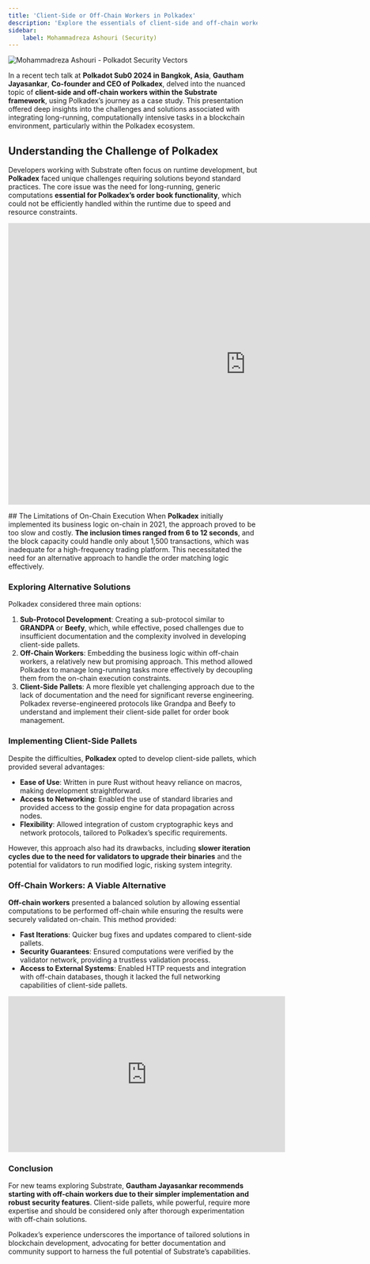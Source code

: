```yaml
---
title: 'Client-Side or Off-Chain Workers in Polkadex'
description: 'Explore the essentials of client-side and off-chain workers in Polkadex, as discussed by Gautham Jayasankar, Co-founder and CEO of Polkadex.'
sidebar:
    label: Mohammadreza Ashouri (Security)
---
```


![Mohammadreza Ashouri - Polkadot Security Vectors](/src/assets/sub0-2024/mohammadreza-sub0.webp)

In a recent tech talk at **Polkadot Sub0 2024 in Bangkok, Asia**, **Gautham Jayasankar**, **Co-founder and CEO of Polkadex**, delved into the nuanced topic of **client-side and off-chain workers within the Substrate framework**, using Polkadex’s journey as a case study. This presentation offered deep insights into the challenges and solutions associated with integrating long-running, computationally intensive tasks in a blockchain environment, particularly within the Polkadex ecosystem.

## Understanding the Challenge of Polkadex
Developers working with Substrate often focus on runtime development, but **Polkadex** faced unique challenges requiring solutions beyond standard practices. The core issue was the need for long-running, generic computations **essential for Polkadex’s order book functionality**, which could not be efficiently handled within the runtime due to speed and resource constraints.

<iframe allowfullscreen="allowfullscreen" frameborder="0" height="569" src="https://docs.google.com/presentation/d/e/2PACX-1vRAyFEQsCA3qeF3MT0MH5m3aX9jatfakts8AZ35U5EIKTFGAdcK0ph6jy0dA7yR4zpE1B4DSQyuSHGY/embed?start=false&loop=false&delayms=60000" width="960"></iframe>

## The Limitations of On-Chain Execution
When **Polkadex** initially implemented its business logic on-chain in 2021, the approach proved to be too slow and costly. **The inclusion times ranged from 6 to 12 seconds**, and the block capacity could handle only about 1,500 transactions, which was inadequate for a high-frequency trading platform. This necessitated the need for an alternative approach to handle the order matching logic effectively.

### Exploring Alternative Solutions
Polkadex considered three main options:
1. **Sub-Protocol Development**: Creating a sub-protocol similar to **GRANDPA** or **Beefy**, which, while effective, posed challenges due to insufficient documentation and the complexity involved in developing client-side pallets.
2. **Off-Chain Workers**: Embedding the business logic within off-chain workers, a relatively new but promising approach. This method allowed Polkadex to manage long-running tasks more effectively by decoupling them from the on-chain execution constraints.
3. **Client-Side Pallets**: A more flexible yet challenging approach due to the lack of documentation and the need for significant reverse engineering. Polkadex reverse-engineered protocols like Grandpa and Beefy to understand and implement their client-side pallet for order book management.

### Implementing Client-Side Pallets
Despite the difficulties, **Polkadex** opted to develop client-side pallets, which provided several advantages:
- **Ease of Use**: Written in pure Rust without heavy reliance on macros, making development straightforward.
- **Access to Networking**: Enabled the use of standard libraries and provided access to the gossip engine for data propagation across nodes.
- **Flexibility**: Allowed integration of custom cryptographic keys and network protocols, tailored to Polkadex’s specific requirements.

However, this approach also had its drawbacks, including **slower iteration cycles due to the need for validators to upgrade their binaries** and the potential for validators to run modified logic, risking system integrity.

### Off-Chain Workers: A Viable Alternative
**Off-chain workers** presented a balanced solution by allowing essential computations to be performed off-chain while ensuring the results were securely validated on-chain. This method provided:
- **Fast Iterations**: Quicker bug fixes and updates compared to client-side pallets.
- **Security Guarantees**: Ensured computations were verified by the validator network, providing a trustless validation process.
- **Access to External Systems**: Enabled HTTP requests and integration with off-chain databases, though it lacked the full networking capabilities of client-side pallets.

<iframe allowfullscreen="allowfullscreen" frameborder="0" height="315" src="https://www.youtube.com/embed/EesM9pPuMCM?si=mNKLGL98nBkkzrXZ" title="YouTube video player" width="560"></iframe>

### Conclusion
For new teams exploring Substrate, **Gautham Jayasankar recommends starting with off-chain workers due to their simpler implementation and robust security features**. Client-side pallets, while powerful, require more expertise and should be considered only after thorough experimentation with off-chain solutions.

Polkadex’s experience underscores the importance of tailored solutions in blockchain development, advocating for better documentation and community support to harness the full potential of Substrate’s capabilities.